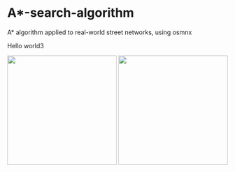 # A*-search-algorithm
A* algorithm applied to real-world street networks, using osmnx

Hello world3



<img src="https://github.com/brunoRenzo6/A-star-search-algorithm/blob/main/bigScale_PlotResults/GIF/astarGif3.gif" width="250"/>
<img src="https://github.com/brunoRenzo6/A-star-search-algorithm/blob/develop/bigScale_behaviorTree/GIF/behaviorTree.gif" width="250"/>
